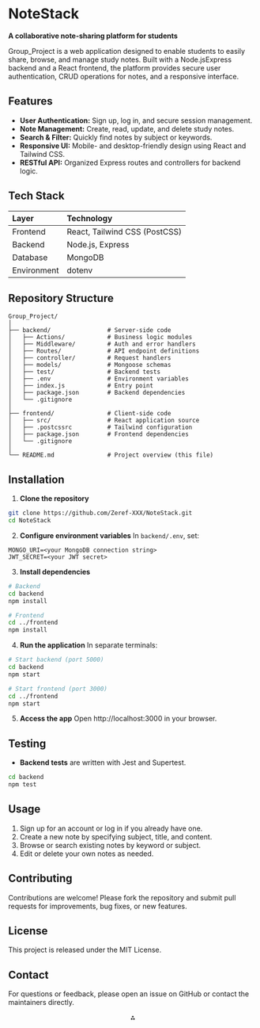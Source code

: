  
# NoteStack

**A collaborative note-sharing platform for students**

Group_Project is a web application designed to enable students to easily share, browse, and manage study notes. Built with a Node.jsExpress backend and a React frontend, the platform provides secure user authentication, CRUD operations for notes, and a responsive interface.

## Features

- **User Authentication:** Sign up, log in, and secure session management.
- **Note Management:** Create, read, update, and delete study notes.
- **Search \& Filter:** Quickly find notes by subject or keywords.
- **Responsive UI:** Mobile- and desktop-friendly design using React and Tailwind CSS.
- **RESTful API:** Organized Express routes and controllers for backend logic.


## Tech Stack

| Layer | Technology |
| :-- | :-- |
| Frontend | React, Tailwind CSS (PostCSS) |
| Backend | Node.js, Express |
| Database | MongoDB |
| Environment | dotenv |

## Repository Structure

```
Group_Project/
│
├── backend/                # Server-side code
│   ├── Actions/            # Business logic modules
│   ├── Middleware/         # Auth and error handlers
│   ├── Routes/             # API endpoint definitions
│   ├── controller/         # Request handlers
│   ├── models/             # Mongoose schemas
│   ├── test/               # Backend tests
│   ├── .env                # Environment variables
│   ├── index.js            # Entry point
│   ├── package.json        # Backend dependencies
│   └── .gitignore
│
├── frontend/               # Client-side code
│   ├── src/                # React application source
│   ├── .postcssrc          # Tailwind configuration
│   ├── package.json        # Frontend dependencies
│   └── .gitignore
│
└── README.md               # Project overview (this file)
```


## Installation

1. **Clone the repository**

```bash
git clone https://github.com/Zeref-XXX/NoteStack.git
cd NoteStack
```

2. **Configure environment variables**
In `backend/.env`, set:

```
MONGO_URI=<your MongoDB connection string>
JWT_SECRET=<your JWT secret>
```

3. **Install dependencies**

```bash
# Backend
cd backend
npm install

# Frontend
cd ../frontend
npm install
```

4. **Run the application**
In separate terminals:

```bash
# Start backend (port 5000)
cd backend
npm start

# Start frontend (port 3000)
cd ../frontend
npm start
```

5. **Access the app**
Open http://localhost:3000 in your browser.

## Testing

- **Backend tests** are written with Jest and Supertest.

```bash
cd backend
npm test
```


## Usage

1. Sign up for an account or log in if you already have one.
2. Create a new note by specifying subject, title, and content.
3. Browse or search existing notes by keyword or subject.
4. Edit or delete your own notes as needed.

## Contributing

Contributions are welcome! Please fork the repository and submit pull requests for improvements, bug fixes, or new features.

## License

This project is released under the MIT License.

## Contact

For questions or feedback, please open an issue on GitHub or contact the maintainers directly.

<div style="text-align: center">⁂</div>

[^1]: https://github.com/Zeref-XXX/NoteStack

[^2]: https://github.com/Zeref-XXX/Group_Project/tree/main/back

[^3]: https://github.com/Zeref-XXX/Group_Project/tree/main/frontend

[^4]: https://github.com/Zeref-XXX/Group_Project/tree/main/back/Actions

[^5]: https://github.com/Zeref-XXX/Group_Project/tree/main/back/Middleware

[^6]: https://github.com/Zeref-XXX/Group_Project/tree/main/back/Routes

[^7]: https://github.com/Zeref-XXX/Group_Project/tree/main/back/controller

[^8]: https://github.com/Zeref-XXX/Group_Project/tree/main/back/models

[^9]: https://github.com/Zeref-XXX/Group_Project/blob/main/back/.env

[^10]: https://github.com/Zeref-XXX/Group_Project/blob/main/back/.gitignore

[^11]: https://github.com/Zeref-XXX/Group_Project/blob/main/back/index.js

[^12]: https://github.com/Zeref-XXX/Group_Project/blob/main/back/package-lock.json

[^13]: https://github.com/Zeref-XXX/Group_Project/blob/main/back/package.json

[^14]: https://github.com/Zeref-XXX/Group_Project/blob/main/back/test

[^15]: https://github.com/Zeref-XXX/Group_Project/tree/main/frontend/src

[^16]: https://github.com/Zeref-XXX/Group_Project/blob/main/frontend/.gitignore

[^17]: https://github.com/Zeref-XXX/Group_Project/blob/main/frontend/.postcssrc

[^18]: https://github.com/Zeref-XXX/Group_Project/blob/main/frontend/package-lock.json

[^19]: https://github.com/Zeref-XXX/Group_Project/blob/main/frontend/package.json
